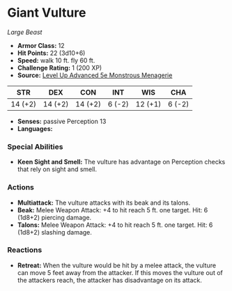 # Giant Vulture

*Large* *Beast*

- **Armor Class:** 12
- **Hit Points:** 22 (3d10+6)
- **Speed:** walk 10 ft. fly 60 ft.
- **Challenge Rating:** 1 (200 XP)
- **Source:** [Level Up Advanced 5e Monstrous Menagerie](https://www.levelup5e.com)

| STR | DEX | CON | INT | WIS | CHA |
| --- | --- | --- | --- | --- | --- |
| 14 (+2) | 14 (+2) | 14 (+2) | 6 (-2) | 12 (+1) | 6 (-2) |

- **Senses:** passive Perception 13
- **Languages:** 
### Special Abilities
- **Keen Sight and Smell:** The vulture has advantage on Perception checks that rely on sight and smell.
### Actions
- **Multiattack:** The vulture attacks with its beak and its talons.
- **Beak:** Melee Weapon Attack: +4 to hit  reach 5 ft.  one target. Hit: 6 (1d8+2) piercing damage.
- **Talons:** Melee Weapon Attack: +4 to hit  reach 5 ft.  one target. Hit: 6 (1d8+2) slashing damage.
### Reactions
- **Retreat:** When the vulture would be hit by a melee attack, the vulture can move 5 feet away from the attacker. If this moves the vulture out of the attackers reach, the attacker has disadvantage on its attack.
